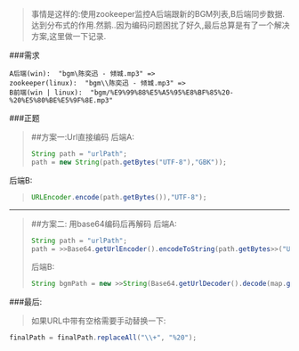 >事情是这样的:使用zookeeper监控A后端跟新的BGM列表,B后端同步数据.达到分布式的作用.然鹅..因为编码问题困扰了好久,最后总算是有了一个解决方案,这里做一下记录.

###需求
```graph
A后端(win):  "bgm\陈奕迅 - 倾城.mp3" =>
zookeeper(linux):  "bgm\\陈奕迅 - 倾城.mp3" =>
B前端(win | linux):  "bgm/%E9%99%88%E5%A5%95%E8%BF%85%20-%20%E5%80%BE%E5%9F%8E.mp3"
```
###正题
>##方案一:Url直接编码
后端A:
>```java
>String path = "urlPath";
>path = new String(path.getBytes("UTF-8"),"GBK"));
>```
后端B:
>```java
>URLEncoder.encode(path.getBytes()),"UTF-8");
>```

---

>##方案二: 用base64编码后再解码
>后端A:
>```java
>String path = "urlPath";
>path = >>Base64.getUrlEncoder().encodeToString(path.getBytes>>("UTF-8"));
>```
>后端B:
>```java
>String bgmPath = new >>String(Base64.getUrlDecoder().decode(map.get("path">>)));
>```

###最后:
>如果URL中带有空格需要手动替换一下:
```java
finalPath = finalPath.replaceAll("\\+", "%20");
```

